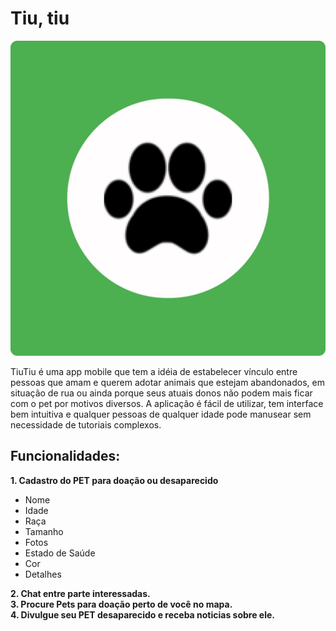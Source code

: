 <h1>Tiu, tiu</h1>
<img src="assets/icone.png"/>

<p>TiuTiu é uma app mobile que tem a idéia de estabelecer vínculo entre pessoas que
amam e querem adotar animais que estejam abandonados, em situação de rua ou ainda porque seus atuais donos não podem mais ficar com o pet por motivos diversos.
A aplicação é fácil de utilizar, tem interface bem intuitiva e qualquer pessoas de qualquer
idade pode manusear sem necessidade de tutoriais complexos.</p>

<h2>Funcionalidades:</h2>

<strong>1. Cadastro do PET para doação ou desaparecido</strong>

  <ul>
    <li>Nome</li>
    <li>Idade</li>
    <li>Raça</li>
    <li>Tamanho</li>
    <li>Fotos</li>
    <li>Estado de Saúde</li>
    <li>Cor</li>
    <li>Detalhes</li>
  </ul>

<strong>2. Chat entre parte interessadas.<br/></strong>
<strong>3. Procure Pets para doação perto de você no mapa.<br/></strong>
<strong>4. Divulgue seu PET desaparecido e receba noticias sobre ele.<br/>
